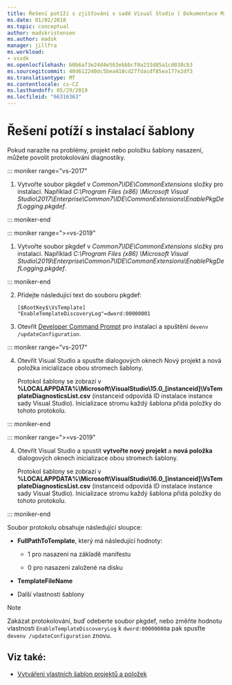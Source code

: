 ```yaml
---
title: Řešení potíží s zjišťování v sadě Visual Studio | Dokumentace Microsoftu
ms.date: 01/02/2018
ms.topic: conceptual
author: madskristensen
ms.author: madsk
manager: jillfra
ms.workload:
- vssdk
ms.openlocfilehash: b0b6af3e24d4e563ebbbcf0a233d85a1cd038cb3
ms.sourcegitcommit: 40d612240dc5bea418cd27fdacdf85ea177e2df3
ms.translationtype: MT
ms.contentlocale: cs-CZ
ms.lasthandoff: 05/29/2019
ms.locfileid: "66316363"
---
```

# <a name="troubleshooting-template-installation"></a>Řešení potíží s instalací šablony

Pokud narazíte na problémy, projekt nebo položku šablony nasazení, můžete povolit protokolování diagnostiky.

::: moniker range="vs-2017"

1. Vytvořte soubor pkgdef v *Common7\IDE\CommonExtensions* složky pro instalaci. Například *C:\Program Files (x86) \Microsoft Visual Studio\2017\Enterprise\Common7\IDE\CommonExtensions\EnablePkgDefLogging.pkgdef*.

::: moniker-end

::: moniker range=">=vs-2019"

1. Vytvořte soubor pkgdef v *Common7\IDE\CommonExtensions* složky pro instalaci. Například *C:\Program Files (x86) \Microsoft Visual Studio\2019\Enterprise\Common7\IDE\CommonExtensions\EnablePkgDefLogging.pkgdef*.

::: moniker-end

2. Přidejte následující text do souboru pkgdef:

    ```
    [$RootKey$\VsTemplate]
    "EnableTemplateDiscoveryLog"=dword:00000001
    ```

3. Otevřít [Developer Command Prompt](/dotnet/framework/tools/developer-command-prompt-for-vs) pro instalaci a spuštění `devenv /updateConfiguration`.

::: moniker range="vs-2017"

4. Otevřít Visual Studio a spusťte dialogových oknech Nový projekt a nová položka inicializace obou stromech šablony.

   Protokol šablony se zobrazí v **%LOCALAPPDATA%\Microsoft\VisualStudio\15.0_[instanceid]\VsTemplateDiagnosticsList.csv** (instanceid odpovídá ID instalace instance sady Visual Studio). Inicializace stromu každý šablona přidá položky do tohoto protokolu.

::: moniker-end

::: moniker range=">=vs-2019"

4. Otevřít Visual Studio a spustit **vytvořte nový projekt** a **nová položka** dialogových oknech inicializace obou stromech šablony.

   Protokol šablony se zobrazí v **%LOCALAPPDATA%\Microsoft\VisualStudio\16.0_[instanceid]\VsTemplateDiagnosticsList.csv** (instanceid odpovídá ID instalace instance sady Visual Studio). Inicializace stromu každý šablona přidá položky do tohoto protokolu.

::: moniker-end

Soubor protokolu obsahuje následující sloupce:

- **FullPathToTemplate**, který má následující hodnoty:

    - 1 pro nasazení na základě manifestu

    - 0 pro nasazení založené na disku

- **TemplateFileName**

- Další vlastnosti šablony

> [!NOTE]
> Zakázat protokolování, buď odeberte soubor pkgdef, nebo změňte hodnotu vlastnosti `EnableTemplateDiscoveryLog` k `dword:00000000`a pak spusťte `devenv /updateConfiguration` znovu.

## <a name="see-also"></a>Viz také:

- [Vytváření vlastních šablon projektů a položek](creating-custom-project-and-item-templates.md)
